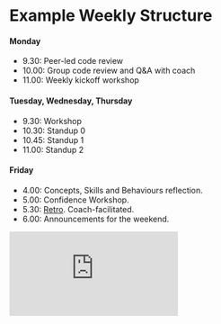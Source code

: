 # Example Weekly Structure

#### Monday

- 9.30: Peer-led code review
- 10.00: Group code review and Q&A with coach
- 11.00: Weekly kickoff workshop

#### Tuesday, Wednesday, Thursday
- 9.30: Workshop
- 10.30: Standup 0
- 10.45: Standup 1
- 11.00: Standup 2

#### Friday
- 4.00: Concepts, Skills and Behaviours reflection.
- 5.00: Confidence Workshop.
- 5.30: [Retro](https://github.com/makersacademy/course/blob/master/pills/student_retrospective.md). Coach-facilitated.
- 6.00: Announcements for the weekend.


![Tracking pixel](https://githubanalytics.herokuapp.com/course/sequence/remote/example_schedule.md)
